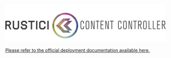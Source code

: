 ![RusticiContentControllerLogo](img/Rustici_ContentController.png)

[Please refer to the official deployment documentation available here.](https://rusticisoftware.github.io/cc-deployment-public/)